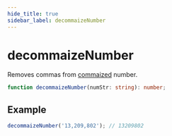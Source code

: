 ```yaml
---
hide_title: true
sidebar_label: decommaizeNumber
---
```


# decommaizeNumber

Removes commas from [commaized](https://slash.page/libraries/common/utils/src/Numbers_commaizeNumber.i18n) number.

```typescript
function decommaizeNumber(numStr: string): number;
```

## Example

```typescript
decommaizeNumber('13,209,802'); // 13209802
```

